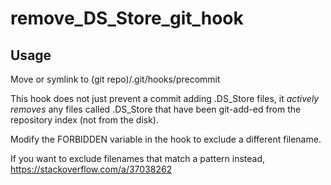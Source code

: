 # remove_DS_Store_git_hook

## Usage
Move or symlink to (git repo)/.git/hooks/precommit

This hook does not just prevent a commit adding .DS_Store files, it *actively removes* any files called .DS_Store that have been git-add-ed from the repository index (not from the disk).

Modify the FORBIDDEN variable in the hook to exclude a different filename.

If you want to exclude filenames that match a pattern instead,
https://stackoverflow.com/a/37038262

